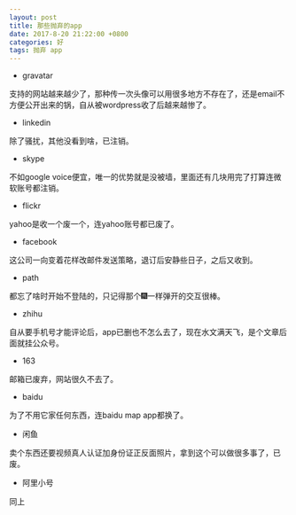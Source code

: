 ```yaml
---
layout: post
title: 那些抛弃的app
date: 2017-8-20 21:22:00 +0800
categories: 好
tags: 抛弃 app
---
```


* gravatar

支持的网站越来越少了，那种传一次头像可以用很多地方不存在了，还是email不方便公开出来的锅，自从被wordpress收了后越来越惨了。

* linkedin

除了骚扰，其他没看到啥，已注销。

* skype

不如google voice便宜，唯一的优势就是没被墙，里面还有几块用完了打算连微软账号都注销。

* flickr

yahoo是收一个废一个，连yahoo账号都已废了。

* facebook

这公司一向变着花样改邮件发送策略，退订后安静些日子，之后又收到。

* path

都忘了啥时开始不登陆的，只记得那个🎆一样弹开的交互很棒。

* zhihu

自从要手机号才能评论后，app已删也不怎么去了，现在水文满天飞，是个文章后面就挂公众号。

* 163

邮箱已废弃，网站很久不去了。

* baidu

为了不用它家任何东西，连baidu map app都换了。

* 闲鱼

卖个东西还要视频真人认证加身份证正反面照片，拿到这个可以做很多事了，已废。

* 阿里小号

同上

